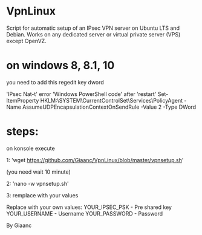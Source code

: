 # VpnLinux
Script for automatic setup of an IPsec VPN server on Ubuntu LTS and Debian.
Works on any dedicated server or virtual private server (VPS) except OpenVZ.

# on windows 8, 8.1, 10 
you need to add this regedit key dword

'IPsec Nat-t' error 
'Windows PowerShell code' after 'restart'
Set-ItemProperty HKLM:\SYSTEM\CurrentControlSet\Services\PolicyAgent -Name AssumeUDPEncapsulationContextOnSendRule -Value 2 -Type DWord

# steps:

on konsole execute

1: 'wget https://github.com/Giaanc/VpnLinux/blob/master/vpnsetup.sh'    

(you need wait 10 minute)

2: 'nano -w vpnsetup.sh'

3: remplace with your values

Replace with your own values:
YOUR_IPSEC_PSK - Pre shared key
YOUR_USERNAME - Username
YOUR_PASSWORD - Password


By Giaanc

